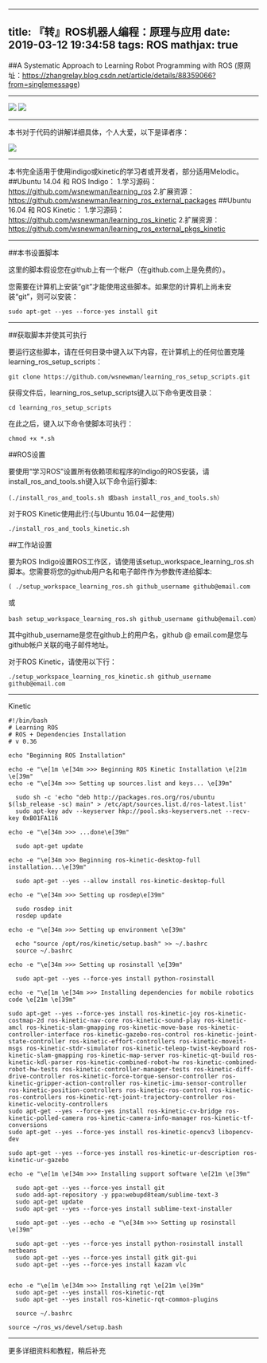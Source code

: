 
---
title: 『转』ROS机器人编程：原理与应用
date: 2019-03-12 19:34:58
tags: ROS
mathjax: true
---

##A Systematic Approach to Learning Robot Programming with ROS
(原网址：<https://zhangrelay.blog.csdn.net/article/details/88359066?from=singlemessage>)
<!--more-->
***

![](/img/CSDN1.png)
![](/img/CSDN2.png)
***

本书对于代码的讲解详细具体，个人大爱，以下是译者序：

![](/img/CSDN3.jpg)

***

本书完全适用于使用indigo或kinetic的学习者或开发者，部分适用Melodic。
##Ubuntu 14.04 和 ROS Indigo：
   1.学习源码：<https://github.com/wsnewman/learning_ros>
   2.扩展资源：<https://github.com/wsnewman/learning_ros_external_packages>
##Ubuntu 16.04 和 ROS Kinetic：
   1.学习源码：<https://github.com/wsnewman/learning_ros_kinetic>
   2.扩展资源：<https://github.com/wsnewman/learning_ros_external_pkgs_kinetic>
***
##本书设置脚本

这里的脚本假设您在github上有一个帐户（在github.com上是免费的）。

您需要在计算机上安装“git”才能使用这些脚本。如果您的计算机上尚未安装“git”，则可以安装：

`sudo apt-get --yes --force-yes install git`
***
##获取脚本并使其可执行

要运行这些脚本，请在任何目录中键入以下内容，在计算机上的任何位置克隆learning_ros_setup_scripts：

`git clone https://github.com/wsnewman/learning_ros_setup_scripts.git`

获得文件后，learning_ros_setup_scripts键入以下命令更改目录： 

`cd learning_ros_setup_scripts`

在此之后，键入以下命令使脚本可执行： 

`chmod +x *.sh`

##ROS设置

要使用“学习ROS”设置所有依赖项和程序的Indigo的ROS安装，请install_ros_and_tools.sh键入以下命令运行脚本:

`(./install_ros_and_tools.sh 或bash install_ros_and_tools.sh）`

对于ROS Kinetic使用此行:(与Ubuntu 16.04一起使用） 

`./install_ros_and_tools_kinetic.sh`

##工作站设置

要为ROS Indigo设置ROS工作区，请使用该setup_workspace_learning_ros.sh脚本。您需要将您的github用户名和电子邮件作为参数传递给脚本:

  `( ./setup_workspace_learning_ros.sh github_username github@email.com `

或

`bash setup_workspace_learning_ros.sh github_username github@email.com）`

其中github_username是您在github上的用户名，github @ email.com是您与github帐户关联的电子邮件地址。

对于ROS Kinetic，请使用以下行：

`./setup_workspace_learning_ros_kinetic.sh github_username github@email.com`

***
Kinetic

```
#!/bin/bash
# Learning ROS
# ROS + Dependencies Installation
# v 0.36
 
echo "Beginning ROS Installation"
 
echo -e "\e[1m \e[34m >>> Beginning ROS Kinetic Installation \e[21m \e[39m"
echo -e "\e[34m >>> Setting up sources.list and keys... \e[39m"
 
  sudo sh -c 'echo "deb http://packages.ros.org/ros/ubuntu $(lsb_release -sc) main" > /etc/apt/sources.list.d/ros-latest.list'
  sudo apt-key adv --keyserver hkp://pool.sks-keyservers.net --recv-key 0xB01FA116
 
echo -e "\e[34m >>> ...done\e[39m"
 
  sudo apt-get update
 
echo -e "\e[34m >>> Beginning ros-kinetic-desktop-full installation...\e[39m"
 
  sudo apt-get --yes --allow install ros-kinetic-desktop-full 
 
echo -e "\e[34m >>> Setting up rosdep\e[39m"
 
  sudo rosdep init
  rosdep update
 
echo -e "\e[34m >>> Setting up environment \e[39m"
 
  echo "source /opt/ros/kinetic/setup.bash" >> ~/.bashrc
  source ~/.bashrc
 
echo -e "\e[34m >>> Setting up rosinstall \e[39m"
 
  sudo apt-get --yes --force-yes install python-rosinstall
 
echo -e "\e[1m \e[34m >>> Installing dependencies for mobile robotics code \e[21m \e[39m"
 
sudo apt-get --yes --force-yes install ros-kinetic-joy ros-kinetic-costmap-2d ros-kinetic-nav-core ros-kinetic-sound-play ros-kinetic-amcl ros-kinetic-slam-gmapping ros-kinetic-move-base ros-kinetic-controller-interface ros-kinetic-gazebo-ros-control ros-kinetic-joint-state-controller ros-kinetic-effort-controllers ros-kinetic-moveit-msgs ros-kinetic-stdr-simulator ros-kinetic-teleop-twist-keyboard ros-kinetic-slam-gmapping ros-kinetic-map-server ros-kinetic-qt-build ros-kinetic-kdl-parser ros-kinetic-combined-robot-hw ros-kinetic-combined-robot-hw-tests ros-kinetic-controller-manager-tests ros-kinetic-diff-drive-controller ros-kinetic-force-torque-sensor-controller ros-kinetic-gripper-action-controller ros-kinetic-imu-sensor-controller ros-kinetic-position-controllers ros-kinetic-ros-control ros-kinetic-ros-controllers ros-kinetic-rqt-joint-trajectory-controller ros-kinetic-velocity-controllers
sudo apt-get --yes --force-yes install ros-kinetic-cv-bridge ros-kinetic-polled-camera ros-kinetic-camera-info-manager ros-kinetic-tf-conversions
sudo apt-get --yes --force-yes install ros-kinetic-opencv3 libopencv-dev
 
sudo apt-get --yes --force-yes install ros-kinetic-ur-description ros-kinetic-ur-gazebo
  
echo -e "\e[1m \e[34m >>> Installing support software \e[21m \e[39m"
 
  sudo apt-get --yes --force-yes install git
  sudo add-apt-repository -y ppa:webupd8team/sublime-text-3
  sudo apt-get update
  sudo apt-get --yes --force-yes install sublime-text-installer 
 
  sudo apt-get --yes --echo -e "\e[34m >>> Setting up rosinstall \e[39m"
 
  sudo apt-get --yes --force-yes install python-rosinstall install netbeans
  sudo apt-get --yes --force-yes install gitk git-gui
  sudo apt-get --yes --force-yes install kazam vlc
  
  
echo -e "\e[1m \e[34m >>> Installing rqt \e[21m \e[39m"
  sudo apt-get --yes install ros-kinetic-rqt
  sudo apt-get --yes install ros-kinetic-rqt-common-plugins
 
  source ~/.bashrc
 
source ~/ros_ws/devel/setup.bash

```

***
更多详细资料和教程，稍后补充
